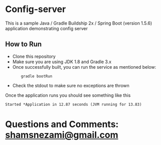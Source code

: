 # Config-server

This is a sample Java / Gradle Buildship 2x / Spring Boot (version 1.5.6) application demonstrating config server

## How to Run 
* Clone this repository 
* Make sure you are using JDK 1.8 and Gradle 3.x
* Once successfully built, you can run the service as mentioned below:
```
       gradle bootRun
```
* Check the stdout to make sure no exceptions are thrown

Once the application runs you should see something like this

```
Started *Application in 12.87 seconds (JVM running for 13.83)
```

# Questions and Comments: shamsnezami@gmail.com






